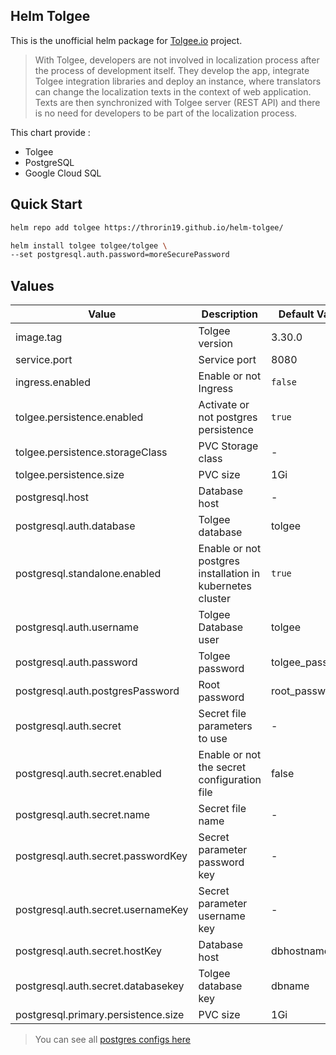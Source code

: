 ## Helm Tolgee

This is the unofficial helm package for [Tolgee.io](https://tolgee.io/) project.

> With Tolgee, developers are not involved in localization process after the process of development itself. They develop the app, integrate Tolgee integration libraries and deploy an instance, where translators can change the localization texts in the context of web application. Texts are then synchronized with Tolgee server (REST API) and there is no need for developers to be part of the localization process.

This chart provide :

- Tolgee
- PostgreSQL
- Google Cloud SQL

## Quick Start

```bash
helm repo add tolgee https://throrin19.github.io/helm-tolgee/

helm install tolgee tolgee/tolgee \
--set postgresql.auth.password=moreSecurePassword
```

## Values

| Value                               | Description                                               | Default Value   |
|-------------------------------------|-----------------------------------------------------------|-----------------|
| image.tag                           | Tolgee version                                            | 3.30.0          |
| service.port                        | Service port                                              | 8080            |
| ingress.enabled                     | Enable or not Ingress                                     | `false`         |
| tolgee.persistence.enabled          | Activate or not postgres persistence                      | `true`          |
| tolgee.persistence.storageClass     | PVC Storage class                                         | -               |
| tolgee.persistence.size             | PVC size                                                  | 1Gi             |
| postgresql.host                     | Database host                                             | -               |
| postgresql.auth.database            | Tolgee database                                           | tolgee          |
| postgresql.standalone.enabled       | Enable or not postgres installation in kubernetes cluster | `true`          |
| postgresql.auth.username            | Tolgee Database user                                      | tolgee          |
| postgresql.auth.password            | Tolgee password                                           | tolgee_password |
| postgresql.auth.postgresPassword    | Root password                                             | root_password   |
| postgresql.auth.secret              | Secret file parameters to use                             | -               |
| postgresql.auth.secret.enabled      | Enable or not the secret configuration file               | false           |
| postgresql.auth.secret.name         | Secret file name                                          | -               |
| postgresql.auth.secret.passwordKey  | Secret parameter password key                             | -               |
| postgresql.auth.secret.usernameKey  | Secret parameter username key                             | -               |
| postgresql.auth.secret.hostKey      | Database host                                             | dbhostname      |
| postgresql.auth.secret.databasekey  | Tolgee database key                                       | dbname          |
| postgresql.primary.persistence.size | PVC size                                                  | 1Gi             |

> You can see all [postgres configs here](https://artifacthub.io/packages/helm/bitnami/postgresql)